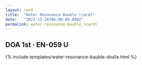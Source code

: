```yaml
---
layout: card
title:  "Water Resonance Bauble (card)"
date:   "2022-12-26T06:00:00.000Z"
permalink: water-resonance-bauble_(card)
---
```


## DOA 1st &middot; EN-059 U

{% include templates/water-resonance-bauble-doa1e.html %}
